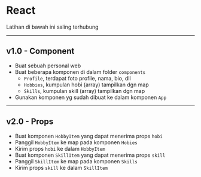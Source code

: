 # React

Latihan di bawah ini saling terhubung

---
## v1.0 - Component

- Buat sebuah personal web
- Buat beberapa komponen di dalam folder `components`
  - `Profile`, terdapat foto profile, nama, bio, dll
  - `Hobbies`, kumpulan hobi (array) tampilkan dgn map
  - `Skills`, kumpulan skill (array) tampilkan dgn map
- Gunakan komponen yg sudah dibuat ke dalam komponen `App`

---
## v2.0 - Props

- Buat komponen `HobbyItem` yang dapat menerima props `hobi`
- Panggil `HobbyItem` ke map pada komponen `Hobies`
- Kirim props `hobi` ke dalam `HobbyItem`
- Buat komponen `SkillItem` yang dapat menerima props `skill`
- Panggil `SkillItem` ke map pada komponen `Skills`
- Kirim props `skill` ke dalam `SkillItem`
